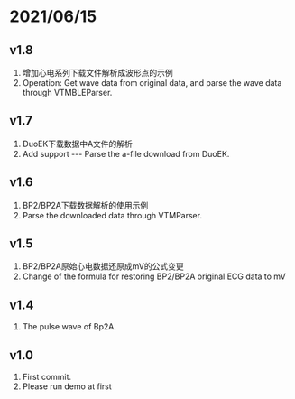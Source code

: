 # 2021/06/15

## v1.8
1. 增加心电系列下载文件解析成波形点的示例
1. Operation: Get wave data from original data, and parse the wave data through VTMBLEParser.

## v1.7

1. DuoEK下载数据中A文件的解析
1. Add support --- Parse the a-file download from DuoEK.

## v1.6

1. BP2/BP2A下载数据解析的使用示例
1. Parse the downloaded data through VTMParser.


## v1.5

1. BP2/BP2A原始心电数据还原成mV的公式变更
1. Change of the formula for restoring BP2/BP2A original ECG data to mV


## v1.4

1. The pulse wave of Bp2A.


## v1.0

1. First commit.
2. Please run demo at first
